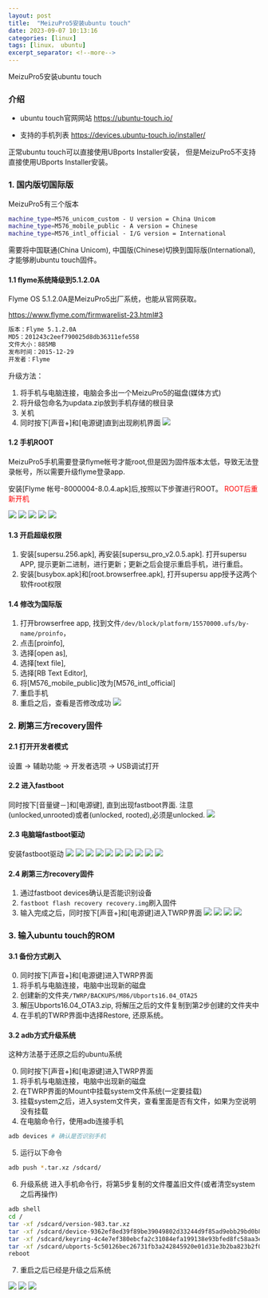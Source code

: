 ```yaml
---
layout: post
title:  "MeizuPro5安装ubuntu touch"
date: 2023-09-07 10:13:16
categories: [linux]
tags: [linux， ubuntu]
excerpt_separator: <!--more-->
---
```

MeizuPro5安装ubuntu touch
<!--more-->


### 介绍

* ubuntu touch官网网站
https://ubuntu-touch.io/

* 支持的手机列表
https://devices.ubuntu-touch.io/installer/


正常ubuntu touch可以直接使用UBports Installer安装，
但是MeizuPro5不支持直接使用UBports Installer安装。


### 1. 国内版切国际版

MeizuPro5有三个版本
```bash
machine_type=M576_unicom_custom - U version = China Unicom
machine_type=M576_mobile_public - A version = Chinese
machine_type=M576_intl_official - I/G version = International
```
需要将中国联通(China Unicom), 中国版(Chinese)切换到国际版(International),才能够刷ubuntu touch固件。

#### 1.1 flyme系统降级到5.1.2.0A
Flyme OS 5.1.2.0A是MeizuPro5出厂系统，也能从官网获取。

https://www.flyme.com/firmwarelist-23.html#3

```txt
版本：Flyme 5.1.2.0A
MD5：201243c2eef790025d8db36311efe558
文件大小：885MB
发布时间：2015-12-29
开发者：Flyme
```

升级方法：
1. 将手机与电脑连接，电脑会多出一个MeizuPro5的磁盘(媒体方式)
2. 将升级包命名为updata.zip放到手机存储的根目录
3. 关机
4. 同时按下[声音+]和[电源键]直到出现刷机界面
![](/images/MeizuPro5Flash.jpeg)

#### 1.2 手机ROOT

MeizuPro5手机需要登录flyme帐号才能root,但是因为固件版本太低，导致无法登录帐号，所以需要升级flyme登录app.

安装[Flyme 帐号-8000004-8.0.4.apk]后,按照以下步骤进行ROOT。
<font color="red">ROOT后重新开机</font>

![](/images/FlymeAccount.jpeg)
![](/images/FlymeAccountLogin.jpeg)
![](/images/FlymeSecurity.jpeg)
![](/images/FlymeRoot.jpeg)
![](/images/FlymeRootConfirm.jpeg)

#### 1.3 开启超级权限

1. 安装[supersu.256.apk], 再安装[supersu_pro_v2.0.5.apk].
打开supersu APP, 提示更新二进制，进行更新；更新之后会提示重启手机，进行重启。
2. 安装[busybox.apk]和[root.browserfree.apk], 打开supersu app授予这两个软件root权限

#### 1.4 修改为国际版

1. 打开browserfree app, 找到文件`/dev/block/platform/15570000.ufs/by-name/proinfo`，
2. 点击[proinfo],
3. 选择[open as],
4. 选择[text file],
5. 选择[RB Text Editor],
6. 将[M576_mobile_public]改为[M576_intl_official]
7. 重启手机
8. 重启之后，查看是否修改成功
![](/images/2023-09-07_11-53.png)

### 2. 刷第三方recovery固件

#### 2.1 打开开发者模式

设置 -> 辅助功能 -> 开发者选项 -> USB调试打开

#### 2.2 进入fastboot

同时按下[音量键－]和[电源键], 直到出现fastboot界面.
注意(unlocked,unrooted)或者(unlocked, rooted),必须是unlocked.
![](/images/MeizuPro5Fastboot.webp)

#### 2.3 电脑端fastboot驱动

安装fastboot驱动
![](/images/MeizuPro5Fastboot1.jpg)
![](/images/MeizuPro5Fastboot2.jpg)
![](/images/MeizuPro5Fastboot3.jpg)
![](/images/MeizuPro5Fastboot4.jpg)
![](/images/MeizuPro5Fastboot5.jpg)
![](/images/MeizuPro5Fastboot6.jpg)
![](/images/MeizuPro5Fastboot7.jpg)
![](/images/MeizuPro5Fastboot8.jpg)
![](/images/MeizuPro5Fastboot9.jpg)
![](/images/MeizuPro5Fastboot10.jpg)

#### 2.4 刷第三方recovery固件

1. 通过fastboot devices确认是否能识别设备
2. `fastboot flash recovery recovery.img`刷入固件
3. 输入完成之后，同时按下[声音+]和[电源键]进入TWRP界面
![](/images/MeizuPro5Fastboot11.jpg)
![](/images/MeizuPro5Fastboot12.jpg)
![](/images/MeizuPro5Fastboot13.jpg)
![](/images/TWRP_3.0.0-0.png)

### 3. 输入ubuntu touch的ROM

#### 3.1 备份方式刷入

0. 同时按下[声音+]和[电源键]进入TWRP界面
1. 将手机与电脑连接，电脑中出现新的磁盘
2. 创建新的文件夹`/TWRP/BACKUPS/M86/Ubports16.04_OTA25`
3. 解压Ubports16.04_OTA3.zip, 将解压之后的文件复制到第2步创建的文件夹中
4. 在手机的TWRP界面中选择Restore, 还原系统。

#### 3.2 adb方式升级系统

这种方法基于还原之后的ubuntu系统

0. 同时按下[声音+]和[电源键]进入TWRP界面
1. 将手机与电脑连接，电脑中出现新的磁盘
2. 在TWRP界面的Mount中挂载system文件系统(一定要挂载)
3. 挂载system之后，进入system文件夹，查看里面是否有文件，如果为空说明没有挂载
4. 在电脑命令行，使用adb连接手机
```bash
adb devices # 确认是否识别手机
```
5. 运行以下命令
```bash
adb push *.tar.xz /sdcard/
```
6. 升级系统
进入手机命令行，将第5步复制的文件覆盖旧文件(或者清空system之后再操作)
```bash
adb shell
cd /
tar -xf /sdcard/version-983.tar.xz
tar -xf /sdcard/device-9362ef8ed39f89be39049802d33244d9f85ad9ebb29bd0b86411f544b0863fe7.tar.xz
tar -xf /sdcard/keyring-4c4e7ef380ebcfa2c31084efa199138e93bfed8fc58aa3eb06bdf75a78af9b57.tar.xz
tar -xf /sdcard/ubports-5c50126bec26731fb3a242845920e01d31e3b2ba823b2f06887c76a70c3ca92e.tar
reboot
```
7. 重启之后已经是升级之后系统

![](/images/screenshot20230907_102024625.png)
![](/images/screenshot20230907_102104799.png)
![](/images/screenshot20230907_102111433.png)